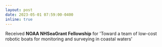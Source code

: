 ```yaml
---
layout: post
date: 2023-05-01 07:59:00-0400
inline: true
---
```


Received **NOAA NHSeaGrant Fellowship** for 'Toward a team of low-cost robotic boats for monitoring and surveying in coastal waters'
